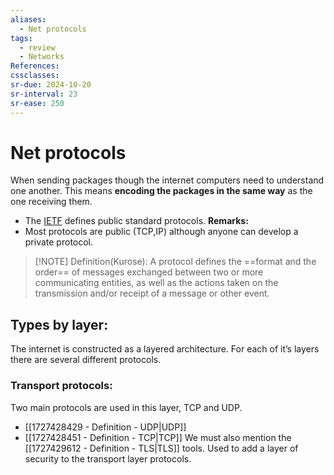 ```yaml
---
aliases:
  - Net protocols
tags:
  - review
  - Networks
References: 
cssclasses:
sr-due: 2024-10-20
sr-interval: 23
sr-ease: 250
---
```

# Net protocols
When sending packages though the internet computers need to understand one another. This means **encoding the packages in the same way** as the one receiving them.
+ The [IETF](https://www.ietf.org/) defines public standard protocols.
**Remarks:**
+ Most protocols are public (TCP,IP) although anyone can develop a private protocol.

> [!NOTE] Definition(Kurose): 
> A protocol defines the ==format and the order== of messages exchanged between two or more communicating entities, as well as the actions taken on the transmission and/or receipt of a message or other event.
## Types by layer:
The internet is constructed as a layered architecture. For each of it’s layers there are several different protocols. 
### Transport protocols:
Two main protocols are used in this layer, TCP and UDP. 
+ [[1727428429 - Definition - UDP|UDP]]
+ [[1727428451 - Definition - TCP|TCP]]
We must also mention the [[1727429612 - Definition - TLS|TLS]] tools. Used to add a layer of security to the transport layer protocols. 
